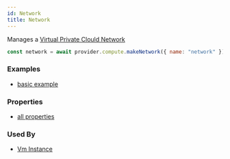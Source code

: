 ```yaml
---
id: Network
title: Network
---
```


Manages a [Virtual Private Clould Network](https://cloud.google.com/vpc/docs/vpc)

```js
const network = await provider.compute.makeNetwork({ name: "network" });
```

### Examples

- [basic example](https://github.com/grucloud/grucloud/blob/main/examples/google/vm-network/iac.js)

### Properties

- [all properties](https://cloud.google.com/compute/docs/reference/rest/v1/networks/insert)

### Used By

- [Vm Instance](./VmInstance)
